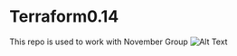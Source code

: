 # Terraform0.14
This repo is used to work with November Group
![Alt Text](https://media.giphy.com/media/vFKqnCdLPNOKc/giphy.gif)

